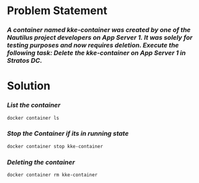 # Problem Statement

### *A container named kke-container was created by one of the Nautilus project developers on App Server 1. It was solely for testing purposes and now requires deletion. Execute the following task: Delete the kke-container on App Server 1 in Stratos DC.*

# Solution

### *List the container*
```bash
docker container ls
```
### *Stop the Container if its in running state*
```bash
docker container stop kke-container
```
### *Deleting the container*
```bash
docker container rm kke-container
```